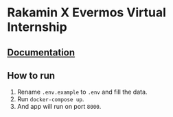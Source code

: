 # Rakamin X Evermos Virtual Internship

## [Documentation](https://documenter.getpostman.com/view/27083958/2s93z9cNEx)

## How to run
1. Rename `.env.example` to `.env` and fill the data.
2. Run `docker-compose up`.
3. And app will run on port `8000`.